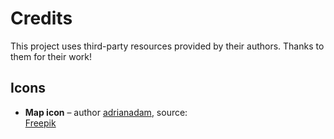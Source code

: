 # Credits

This project uses third-party resources provided by their authors. Thanks to them for their work!

## Icons
- **Map icon** – author [adrianadam](https://www.freepik.com/author/adamdesign89), source:  
  [Freepik](https://www.freepik.com/icon/map_5307045)